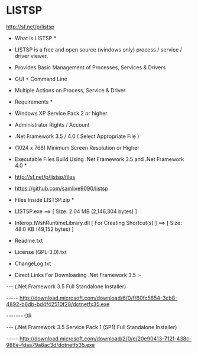 # LISTSP

http://sf.net/p/listsp



* What is LISTSP *

 - LISTSP is a free and open source (windows only) process / service / driver viewer.

 - Provides Basic Management of Processes, Services & Drivers

 - GUI + Command Line

 - Multiple Actions on Process, Service & Driver


* Requirements *

 - Windows XP Service Pack 2 or higher

 - Administrator Rights / Account

 - .Net Framework 3.5  /  4.0   ( Select Appropriate File )
 
 - (1024 x 768) Minimum Screen Resolution or Higher


* Executable Files Build Using .Net Framework 3.5 and .Net Framework 4.0 *

 - http://sf.net/p/listsp/files
 
 - https://github.com/samlive9090/listsp


* Files Inside LISTSP.zip *

 - LISTSP.exe  ==>  [ Size: 2.04 MB (2,146,304 bytes) ]

 - Interop.IWshRuntimeLibrary.dll  [ For Creating Shortcut(s) ]  ==>  [ Size: 48.0 KB (49,152 bytes) ]

 - Readme.txt

 - License (GPL-3.0).txt

 - ChangeLog.txt


* Direct Links For Downloading .Net Framework 3.5 :-

 --- (.Net Framework 3.5 Full Standalone Installer)

 ----- http://download.microsoft.com/download/6/0/f/60fc5854-3cb8-4892-b6db-bd4f42510f28/dotnetfx35.exe

 ------- OR

 --- (.Net Framework 3.5 Service Pack 1 (SP1) Full Standalone Installer)

 ----- http://download.microsoft.com/download/2/0/e/20e90413-712f-438c-988e-fdaa79a8ac3d/dotnetfx35.exe
